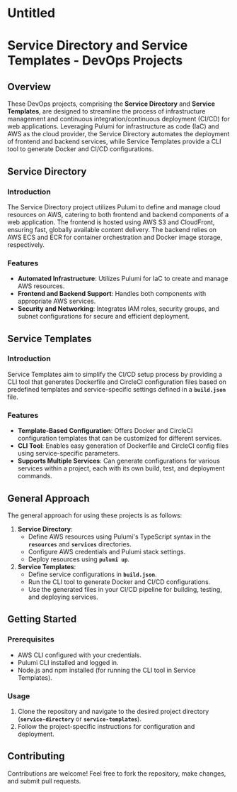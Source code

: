 # Untitled

# **Service Directory and Service Templates - DevOps Projects**

## **Overview**

These DevOps projects, comprising the **Service Directory** and **Service Templates**, are designed to streamline the process of infrastructure management and continuous integration/continuous deployment (CI/CD) for web applications. Leveraging Pulumi for infrastructure as code (IaC) and AWS as the cloud provider, the Service Directory automates the deployment of frontend and backend services, while Service Templates provide a CLI tool to generate Docker and CI/CD configurations.

## **Service Directory**

### **Introduction**

The Service Directory project utilizes Pulumi to define and manage cloud resources on AWS, catering to both frontend and backend components of a web application. The frontend is hosted using AWS S3 and CloudFront, ensuring fast, globally available content delivery. The backend relies on AWS ECS and ECR for container orchestration and Docker image storage, respectively.

### **Features**

- **Automated Infrastructure**: Utilizes Pulumi for IaC to create and manage AWS resources.
- **Frontend and Backend Support**: Handles both components with appropriate AWS services.
- **Security and Networking**: Integrates IAM roles, security groups, and subnet configurations for secure and efficient deployment.

## **Service Templates**

### **Introduction**

Service Templates aim to simplify the CI/CD setup process by providing a CLI tool that generates Dockerfile and CircleCI configuration files based on predefined templates and service-specific settings defined in a **`build.json`** file.

### **Features**

- **Template-Based Configuration**: Offers Docker and CircleCI configuration templates that can be customized for different services.
- **CLI Tool**: Enables easy generation of Dockerfile and CircleCI config files using service-specific parameters.
- **Supports Multiple Services**: Can generate configurations for various services within a project, each with its own build, test, and deployment commands.

## **General Approach**

The general approach for using these projects is as follows:

1. **Service Directory**:
    - Define AWS resources using Pulumi's TypeScript syntax in the **`resources`** and **`services`** directories.
    - Configure AWS credentials and Pulumi stack settings.
    - Deploy resources using **`pulumi up`**.
2. **Service Templates**:
    - Define service configurations in **`build.json`**.
    - Run the CLI tool to generate Docker and CI/CD configurations.
    - Use the generated files in your CI/CD pipeline for building, testing, and deploying services.

## **Getting Started**

### **Prerequisites**

- AWS CLI configured with your credentials.
- Pulumi CLI installed and logged in.
- Node.js and npm installed (for running the CLI tool in Service Templates).

### **Usage**

1. Clone the repository and navigate to the desired project directory (**`service-directory`** or **`service-templates`**).
2. Follow the project-specific instructions for configuration and deployment.

## **Contributing**

Contributions are welcome! Feel free to fork the repository, make changes, and submit pull requests.